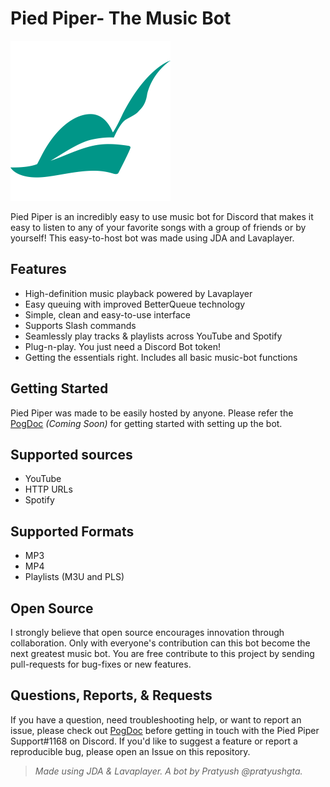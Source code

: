 # Pied Piper- The Music Bot
![Pied Piper](https://github.com/pratyushgta/pied-piper/blob/master/Pied%20Piper.png)

Pied Piper is an incredibly easy to use music bot for Discord that makes it easy to listen to any of your favorite songs with a group of friends or by yourself! This easy-to-host bot was made using JDA and Lavaplayer.

## Features
- High-definition music playback powered by Lavaplayer
- Easy queuing with improved BetterQueue technology
- Simple, clean and easy-to-use interface
- Supports Slash commands
-  Seamlessly play tracks & playlists across YouTube and Spotify
- Plug-n-play. You just need a Discord Bot token!
- Getting the essentials right. Includes all basic music-bot functions

## Getting Started
Pied Piper was made to be easily hosted by anyone. Please refer the [PogDoc](https://www.youtube.com/watch?v=q3WC-X7xDNo) _(Coming Soon)_ for getting started with setting up the bot.

## Supported sources
- YouTube
- HTTP URLs
- Spotify

## Supported Formats
- MP3
- MP4
- Playlists (M3U and PLS)

## Open Source
I strongly believe that open source encourages innovation through collaboration. Only with everyone's contribution can this bot become the next greatest music bot. You are free contribute to this project by sending pull-requests for bug-fixes or new features.

## Questions, Reports, & Requests
If you have a question, need troubleshooting help, or want to report an issue, please check out [PogDoc](https://www.youtube.com/watch?v=q3WC-X7xDNo) before getting in touch with the Pied Piper Support#1168 on Discord. If you'd like to suggest a feature or report a reproducible bug, please open an Issue on this repository.

> *Made using JDA & Lavaplayer. A bot by Pratyush @pratyushgta.*
